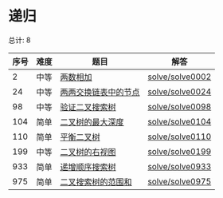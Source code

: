 # 递归

<!--- table -->

总计: 8

| 序号 | 难度 | 题目                                                                               | 解答                                  |
| ---- | ---- | ---------------------------------------------------------------------------------- | ------------------------------------- |
| 2    | 中等 | [两数相加](https://leetcode-cn.com/problems/add-two-numbers/)                      | [solve/solve0002](../solve/solve0002) |
| 24   | 中等 | [两两交换链表中的节点](https://leetcode-cn.com/problems/swap-nodes-in-pairs/)      | [solve/solve0024](../solve/solve0024) |
| 98   | 中等 | [验证二叉搜索树](https://leetcode-cn.com/problems/validate-binary-search-tree/)    | [solve/solve0098](../solve/solve0098) |
| 104  | 简单 | [二叉树的最大深度](https://leetcode-cn.com/problems/maximum-depth-of-binary-tree/) | [solve/solve0104](../solve/solve0104) |
| 110  | 简单 | [平衡二叉树](https://leetcode-cn.com/problems/balanced-binary-tree/)               | [solve/solve0110](../solve/solve0110) |
| 199  | 中等 | [二叉树的右视图](https://leetcode-cn.com/problems/binary-tree-right-side-view/)    | [solve/solve0199](../solve/solve0199) |
| 933  | 简单 | [递增顺序搜索树](https://leetcode-cn.com/problems/increasing-order-search-tree/)   | [solve/solve0933](../solve/solve0933) |
| 975  | 简单 | [二叉搜索树的范围和](https://leetcode-cn.com/problems/range-sum-of-bst/)           | [solve/solve0975](../solve/solve0975) |
